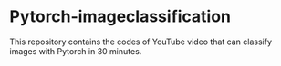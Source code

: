 # Pytorch-imageclassification
This repository contains the codes of YouTube video that can classify images with Pytorch in 30 minutes.
